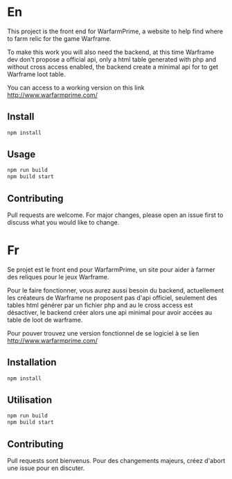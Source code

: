 # En

This project is the front end for WarfarmPrime, a website to help find where to farm
relic for the game Warframe.

To make this work you will also need the backend, at this time Warframe dev don't propose
a official api, only a html table generated with php and without cross access enabled, the
backend create a minimal api for to get Warframe loot table.

You can access to a working version on this link http://www.warfarmprime.com/

## Install

```bash
npm install
```

## Usage

```bash
npm run build
npm build start
```

## Contributing
Pull requests are welcome. For major changes, please open an issue first to discuss what you would like to change.

# Fr

Se projet est le front end pour WarfarmPrime, un site pour aider à farmer des reliques pour
le jeux Warframe.

Pour le faire fonctionner, vous aurez aussi besoin du backend, actuellement les créateurs
de Warframe ne proposent pas d'api officiel, seulement des tables html générer par un 
fichier php and au le cross access est désactiver, le backend créer alors une api minimal
pour avoir accées au table de loot de warframe.

Pour pouver trouvez une version fonctionnel de se logiciel à se lien http://www.warfarmprime.com/

## Installation

```bash
npm install
```

## Utilisation

```bash
npm run build
npm build start
```

## Contributing
Pull requests sont bienvenus. Pour des changements majeurs, créez d'abort une issue pour en discuter.
